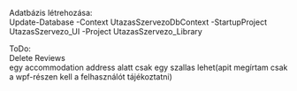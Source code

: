 Adatbázis létrehozása:<br/>
    Update-Database -Context UtazasSzervezoDbContext -StartupProject UtazasSzervezo_UI -Project UtazasSzervezo_Library

ToDo: <br/>
    Delete Reviews<br/>
    egy accommodation address alatt csak egy szallas lehet(apit megírtam csak a wpf-részen kell a felhasználót tájékoztatni)
